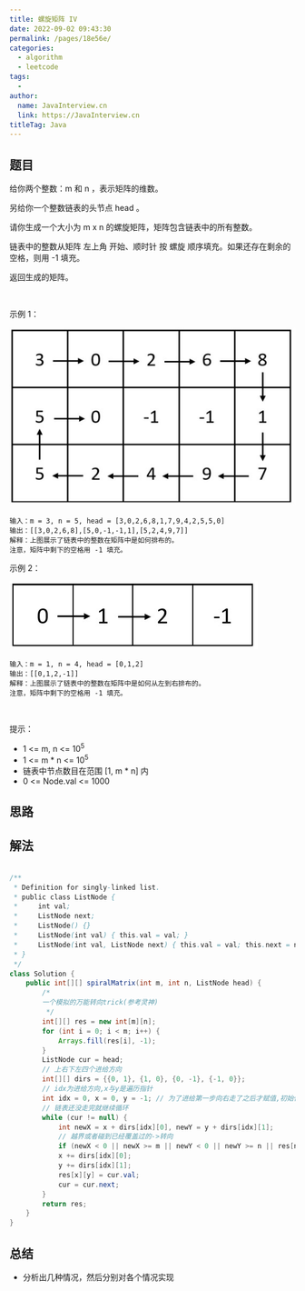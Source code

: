 ```yaml
---
title: 螺旋矩阵 IV
date: 2022-09-02 09:43:30
permalink: /pages/18e56e/
categories:
  - algorithm
  - leetcode
tags:
  - 
author: 
  name: JavaInterview.cn
  link: https://JavaInterview.cn
titleTag: Java
---
```


## 题目

给你两个整数：m 和 n ，表示矩阵的维数。

另给你一个整数链表的头节点 head 。

请你生成一个大小为 m x n 的螺旋矩阵，矩阵包含链表中的所有整数。

链表中的整数从矩阵 左上角 开始、顺时针 按 螺旋 顺序填充。如果还存在剩余的空格，则用 -1 填充。

返回生成的矩阵。

 

示例 1：

![](/media/pictures/leetcode/ex1new.jpeg)

    输入：m = 3, n = 5, head = [3,0,2,6,8,1,7,9,4,2,5,5,0]
    输出：[[3,0,2,6,8],[5,0,-1,-1,1],[5,2,4,9,7]]
    解释：上图展示了链表中的整数在矩阵中是如何排布的。
    注意，矩阵中剩下的空格用 -1 填充。
示例 2：

![](/media/pictures/leetcode/ex2_1.jpeg)

    输入：m = 1, n = 4, head = [0,1,2]
    输出：[[0,1,2,-1]]
    解释：上图展示了链表中的整数在矩阵中是如何从左到右排布的。 
    注意，矩阵中剩下的空格用 -1 填充。
 

提示：

- 1 <= m, n <= 10<sup>5</sup>
- 1 <= m * n <= 10<sup>5</sup>
- 链表中节点数目在范围 [1, m * n] 内
- 0 <= Node.val <= 1000



## 思路



## 解法
```java

/**
 * Definition for singly-linked list.
 * public class ListNode {
 *     int val;
 *     ListNode next;
 *     ListNode() {}
 *     ListNode(int val) { this.val = val; }
 *     ListNode(int val, ListNode next) { this.val = val; this.next = next; }
 * }
 */
class Solution {
    public int[][] spiralMatrix(int m, int n, ListNode head) {
        /*
        一个模拟的万能转向trick(参考灵神)
         */
        int[][] res = new int[m][n];
        for (int i = 0; i < m; i++) {
            Arrays.fill(res[i], -1);
        }
        ListNode cur = head;
        // 上右下左四个进给方向
        int[][] dirs = {{0, 1}, {1, 0}, {0, -1}, {-1, 0}};
        // idx为进给方向,x与y是遍历指针
        int idx = 0, x = 0, y = -1; // 为了进给第一步向右走了之后才赋值,初始化(x,y)=(0.-1)
        // 链表还没走完就继续循环
        while (cur != null) {
            int newX = x + dirs[idx][0], newY = y + dirs[idx][1];
            // 越界或者碰到已经覆盖过的->转向
            if (newX < 0 || newX >= m || newY < 0 || newY >= n || res[newX][newY] != -1) idx = (idx + 1) % 4;
            x += dirs[idx][0];
            y += dirs[idx][1];
            res[x][y] = cur.val;
            cur = cur.next;
        }
        return res;
    }
}
```

## 总结

- 分析出几种情况，然后分别对各个情况实现 
